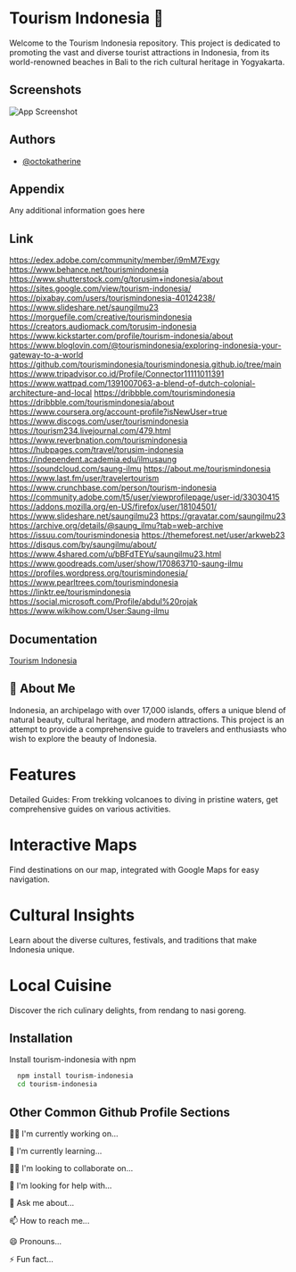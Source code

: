 
# Tourism Indonesia 🌴


Welcome to the Tourism Indonesia repository. This project is dedicated to promoting the vast and diverse tourist attractions in Indonesia, from its world-renowned beaches in Bali to the rich cultural heritage in Yogyakarta.



## Screenshots

![App Screenshot](https://i.postimg.cc/P5DLB0gn/PARIWISATA-ATRAKSI-PARIWISATA-shutterstock-1253822188-Rico-Yuliyanto-f83aabd88b.jpg)


## Authors

- [@octokatherine](https://www.github.com/octokatherine)


## Appendix

Any additional information goes here


## Link 
https://edex.adobe.com/community/member/i9mM7Exgy
https://www.behance.net/tourismindonesia
https://www.shutterstock.com/g/torusim+indonesia/about
https://sites.google.com/view/tourism-indonesia/
https://pixabay.com/users/tourismindonesia-40124238/
https://www.slideshare.net/saungilmu23
https://morguefile.com/creative/tourismindonesia
https://creators.audiomack.com/torusim-indonesia
https://www.kickstarter.com/profile/tourism-indonesia/about
https://www.bloglovin.com/@tourismindonesia/exploring-indonesia-your-gateway-to-a-world
https://github.com/tourismindonesia/tourismindonesia.github.io/tree/main
https://www.tripadvisor.co.id/Profile/Connector11111011391
https://www.wattpad.com/1391007063-a-blend-of-dutch-colonial-architecture-and-local
https://dribbble.com/tourismindonesia
https://dribbble.com/tourismindonesia/about
https://www.coursera.org/account-profile?isNewUser=true
https://www.discogs.com/user/tourismindonesia
https://tourism234.livejournal.com/479.html
https://www.reverbnation.com/tourismindonesia
https://hubpages.com/travel/torusim-indonesia
https://independent.academia.edu/ilmusaung
https://soundcloud.com/saung-ilmu
https://about.me/tourismindonesia
https://www.last.fm/user/travelertourism
https://www.crunchbase.com/person/tourism-indonesia
https://community.adobe.com/t5/user/viewprofilepage/user-id/33030415
https://addons.mozilla.org/en-US/firefox/user/18104501/
https://www.slideshare.net/saungilmu23
https://gravatar.com/saungilmu23
https://archive.org/details/@saung_ilmu?tab=web-archive
https://issuu.com/tourismindonesia
https://themeforest.net/user/arkweb23
https://disqus.com/by/saungilmu/about/
https://www.4shared.com/u/bBFdTEYu/saungilmu23.html
https://www.goodreads.com/user/show/170863710-saung-ilmu
https://profiles.wordpress.org/tourismindonesia/
https://www.pearltrees.com/tourismindonesia
https://linktr.ee/tourismindonesia
https://social.microsoft.com/Profile/abdul%20rojak
https://www.wikihow.com/User:Saung-ilmu
## Documentation

[Tourism Indonesia](https://www.tourisminindonesia.com/)


## 🚀 About Me
Indonesia, an archipelago with over 17,000 islands, offers a unique blend of natural beauty, cultural heritage, and modern attractions. This project is an attempt to provide a comprehensive guide to travelers and enthusiasts who wish to explore the beauty of Indonesia.


# Features
Detailed Guides: From trekking volcanoes to diving in pristine waters, get comprehensive guides on various activities.

# Interactive Maps
Find destinations on our map, integrated with Google Maps for easy navigation.

# Cultural Insights
Learn about the diverse cultures, festivals, and traditions that make Indonesia unique.

# Local Cuisine
Discover the rich culinary delights, from rendang to nasi goreng.
## Installation

Install tourism-indonesia with npm

```bash
  npm install tourism-indonesia
  cd tourism-indonesia
```
    
## Other Common Github Profile Sections
👩‍💻 I'm currently working on...

🧠 I'm currently learning...

👯‍♀️ I'm looking to collaborate on...

🤔 I'm looking for help with...

💬 Ask me about...

📫 How to reach me...

😄 Pronouns...

⚡️ Fun fact...

